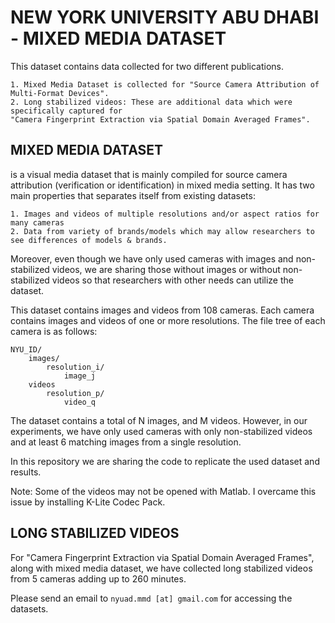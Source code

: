 # NEW YORK UNIVERSITY ABU DHABI - MIXED MEDIA DATASET

This dataset contains data collected for two different publications. 

    1. Mixed Media Dataset is collected for "Source Camera Attribution of Multi-Format Devices".
    2. Long stabilized videos: These are additional data which were specifically captured for 
    "Camera Fingerprint Extraction via Spatial Domain Averaged Frames".

## MIXED MEDIA DATASET
is a visual media dataset that is mainly compiled for source camera attribution (verification or identification) in mixed media setting. It has two main properties that separates itself from existing datasets: 

    1. Images and videos of multiple resolutions and/or aspect ratios for many cameras
    2. Data from variety of brands/models which may allow researchers to see differences of models & brands. 

Moreover, even though we have only used cameras with images and non-stabilized videos, we are sharing those without images or without non-stabilized videos so that researchers with other needs can utilize the dataset.

This dataset contains images and videos from 108 cameras. Each camera contains images and videos of one or more resolutions.
The file tree of each camera is as follows:

    NYU_ID/
        images/
            resolution_i/
                image_j
        videos
            resolution_p/
                video_q

The dataset contains a total of N images, and M videos. However, in our experiments, we have only used cameras with only non-stabilized videos and at least 6 matching images from a single resolution. 

In this repository we are sharing the code to replicate the used dataset and results.

Note: Some of the videos may not be opened with Matlab. I overcame this issue by installing K-Lite Codec Pack. 

## LONG STABILIZED VIDEOS
For "Camera Fingerprint Extraction via Spatial Domain Averaged Frames", along with mixed media dataset, we have collected long stabilized videos from 5 cameras adding up to 260 minutes. 

Please send an email to `nyuad.mmd [at] gmail.com` for accessing the datasets.
